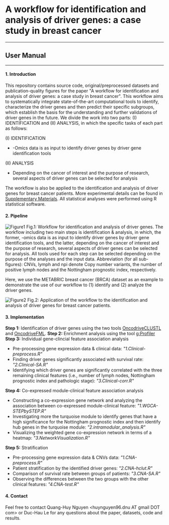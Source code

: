# A workflow for identification and analysis of driver genes: a case study in breast cancer
---
## User Manual
---
#### 1. Introduction
This repository contains source code, original/preprocessed datasets and publication-quality figures for the paper "A workflow for identification and analysis of driver genes: a case study in breast cancer". This workflow aims to systematically integrate state-of-the-art computational tools to identify, characterize the driver genes and then predict their specific subgroups, which establish the basis for the understanding and further validations of driver genes in the future. We divide the work into two parts: (I) IDENTIFICATION and (II) ANALYSIS, in which the specific tasks of each part as follows:

(I) IDENTIFICATION
 - -Omics data is as input to identify driver genes by driver gene identification tools

(II) ANALYSIS
 - Depending on the cancer of interest and the purpose of research, several aspects of driver genes can be selected for analysis

The workflow is also be applied to the identification and analysis of driver genes for breast cancer patients. More experimental details can be found in [Supplementary Materials](https://breakdance.github.io/breakdance/). All statistical analyses were performed using R statistical software.
#### 2. Pipeline

![Figure1](https://cldup.com/dTxpPi9lDf.thumb.png)
Fig.1: Workflow for identification and analysis of driver genes. The workflow including two main steps is identification & analysis, in which, the former, -omics data is as input to identify driver genes by driver gene identification tools, and the latter, depending on the cancer of interest and the purpose of research, several aspects of driver genes can be selected for analysis. All tools used for each step can be selected depending on the purpose of the analyses and the input data. Abbreviation (for all sub-figures): CNVs, lymph and npi denote Copy number variants, the number of positive lymph nodes and the Nottingham prognostic index, respectively.

Here, we use the METABRIC breast cancer (BRCA) dataset as an example to demonstrate the use of our workflow to (1) identify and (2) analyze the driver genes.

![Figure2](https://cldup.com/dTxpPi9lDf.thumb.png)
Fig.2: Application of the workflow to the identification and analysis of driver genes for breast cancer patients.
#### 3. Implementation
**Step 1:** Identification of driver genes using the two tools [OncodriveCLUSTL](http://bbglab.irbbarcelona.org/oncodriveclustl/analysis) and [OncodriveFML](http://bbglab.irbbarcelona.org/oncodrivefml/analysis#).
**Step 2:** Enrichment analysis using the tool [g:Profiler](https://biit.cs.ut.ee/gprofiler/gost)
**Step 3:** Individual gene-clincial feature association analysis
- Pre-processing gene expression data & clinical data: *"1.Clinical-preprocess.R"*
- Finding driver genes significantly associated with survival rate: *"2.Clinical-SA.R"*
- Identifying which driver genes are significantly correlated with the three remaining clinical features (i.e., number of lymph nodes, Nottingham prognostic index and pathologic stage): *"3.Clinical-corr.R"*

**Step 4:** Co-expressed module-clinical feature association analysis
- Constructing a co-expression gene network and analyzing the association between co-expressed module-clinical feature: *"1.WGCA-STEPbySTEP.R"*
- Investigating more the turquoise module to identify genes that have a high significance for the Nottingham prognostic index and then identify hub genes in the turquoise module: *"2.intramodular_analysis.R"*
- Visualizing the weighted gene co-expression network in terms of a heatmap: *"3.NetworkVisualization.R"*

**Step 5:** Stratification
- Pre-processing gene expression data & CNVs data: *"1.CNA-preprocess.R"*
- Patient stratification by the identified driver genes: *"2.CNA-hclut.R"*
- Comparison of survival rate between groups of patients: *"3.CNA-SA.R"*
- Observing the differences between the two groups with the other clinical features: *"4.CNA-test.R"*

#### 4. Contact
Feel free to contact Quang-Huy Nguyen <huynguyen96.dnu AT gmail DOT com> or Duc-Hau Le <hauldhut AT gmail DOT com> for any questions about the paper, datasets, code and results.
